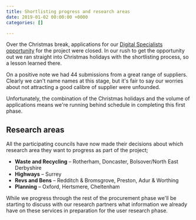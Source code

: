 ```yaml
---
title: Shortlisting progress and research areas
date: 2019-01-02 00:00:00 +0000
categories: []

---
```

Over the Christmas break, applications for our [Digital Specialists opportunity](https://www.digitalmarketplace.service.gov.uk/digital-outcomes-and-specialists/opportunities/8531) for the project were closed. In our rush to get the opportunity out we ran straight into Christmas holidays with the shortlisting process, so a lesson learned there.

On a positive note we had 44 submissions from a great range of suppliers. Clearly we can't name names at this stage, but it's fair to say our worries about not attracting a good calibre of supplier were unfounded.

Unfortunately, the combination of the Christmas holidays and the volume of applications means we're running behind schedule in completing this first phase.

## Research areas

All the participating councils have now made their decisions about which research area they want to progress as part of the project;

* **Waste and Recycling** – Rotherham, Doncaster, Bolsover/North East Derbyshire
* **Highways** – Surrey
* **Revs and Bens** – Redditch & Bromsgrove, Preston, Adur & Worthing
* **Planning** – Oxford, Hertsmere, Cheltenham

While we progress through the rest of the procurement phase we'll be starting to discuss with our research partners what information we already have on these services in preparation for the user research phase.